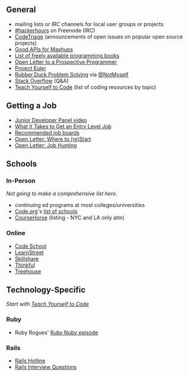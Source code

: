 ## General

* mailing lists or IRC channels for local user groups or projects
* [#hackerhours](https://webchat.freenode.net/?channels=hackerhours) on Freenode (IRC)
* [CodeTriage](http://www.codetriage.com/) (announcements of open issues on popular open source projects)
* [Good APIs for Mashups](https://gist.github.com/afeld/4952991)
* [List of freely available programming books](http://stackoverflow.com/questions/194812/list-of-freely-available-programming-books)
* [Open Letter to a Prospective Programmer](http://afeld.me/nerdery/500322)
* [Project Euler](http://projecteuler.net)
* [Rubber Duck Problem Solving](http://www.codinghorror.com/blog/2012/03/rubber-duck-problem-solving.html) via [@NotMyself](https://github.com/NotMyself)
* [Stack Overflow](http://stackoverflow.com/) (Q&A)
* [Teach Yourself to Code](http://teachyourselftocode.com/) (list of coding resources by topic)

## Getting a Job

* [Junior Developer Panel video](http://afeld.me/nerdery/522101)
* [What It Takes to Get an Entry Level Job](http://www.onedayonejob.com/blog/what-it-takes-to-get-an-entry-level-job/)
* [Recommended job boards](https://gist.github.com/afeld/5201086)
* [Open Letter: Where to (re)Start](http://afeld.me/nerdery/975651)
* [Open Letter: Job Hunting](http://afeld.me/nerdery/606069)

## Schools

### In-Person

*Not going to make a comprehensive list here.*

* continuing ed programs at most colleges/universities
* [Code.org](http://www.code.org/)'s [list of schools](http://aws.code.org/search)
* [CourseHorse](http://coursehorse.com/) (listing - NYC and LA only atm)

### Online

* [Code School](http://www.codeschool.com/)
* [LearnStreet](http://www.learnstreet.com/)
* [Skillshare](http://www.skillshare.com/classes/?levels=2&school=technology)
* [Thinkful](https://www.thinkful.com/)
* [Treehouse](http://teamtreehouse.com/)

## Technology-Specific

*Start with [Teach Yourself to Code](http://teachyourselftocode.com/)*

### Ruby

* Ruby Rogues' [Ruby Nuby episode](http://rubyrogues.com/090-rr-ruby-nuby-episode/)

### Rails

* [Rails Hotline](http://rails.pockethotline.com/)
* [Rails Interview Questions](http://documentup.com/afeld/rails_interview_questions)